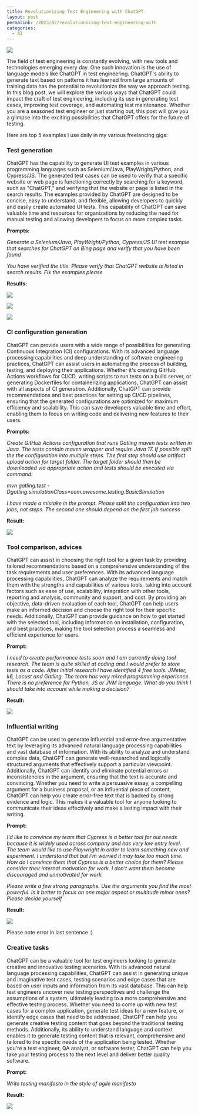 ```yaml
---
title: Revolutionizing Test Engineering with ChatGPT
layout: post
permalink: /2023/02/revolutionizing-test-engineering-with
categories:
  - AI
---
```


![](/images/blog/b9093e86-a249-44ed-88bb-b9a578fd5ac0_nEcoIDXz_400x400.jpg.webp)

The field of test engineering is constantly evolving, with new tools and technologies emerging every day. One such
innovation is the use of language models like ChatGPT in test engineering. ChatGPT's ability to generate text based on
patterns it has learned from large amounts of training data has the potential to revolutionize the way we approach
testing. In this blog post, we will explore the various ways that ChatGPT could impact the craft of test engineering,
including its use in generating test cases, improving test coverage, and automating test maintenance. Whether you are a
seasoned test engineer or just starting out, this post will give you a glimpse into the exciting possibilities that
ChatGPT offers for the future of testing.

Here are top 5 examples I use daily in my various freelancing gigs:

### Test generation

ChatGPT has the capability to generate UI test examples in various programming languages such as Selenium/Java,
PlayWright/Python, and Cypress/JS. The generated test cases can be used to verify that a specific website or web page is
functioning correctly by searching for a keyword, such as "ChatGPT," and verifying that the website or page is listed in
the search results. The examples provided by ChatGPT are designed to be concise, easy to understand, and flexible,
allowing developers to quickly and easily create automated UI tests. This capability of ChatGPT can save valuable time
and resources for organizations by reducing the need for manual testing and allowing developers to focus on more complex
tasks.

**Prompts:**

_Generate a Selenium/Java, PlayWright/Python, Cypress/JS UI test example that searches for ChatGPT on Bing page and
verify that you have been found_

_You have verified the title. Please verify that ChatGPT website is listed in search results. Fix the examples please_

**Results:**

![](/images/blog/Screenshot%202023-02-07%20at%2015.01.50.png)

![](/images/blog/Screenshot%202023-02-07%20at%2015.02.09.png)

![](/images/blog/Screenshot%202023-02-07%20at%2015.02.16.png)

### CI configuration generation

ChatGPT can provide users with a wide range of possibilities for generating Continuous Integration (CI) configurations.
With its advanced language processing capabilities and deep understanding of software engineering practices, ChatGPT can
assist users in automating the process of building, testing, and deploying their applications. Whether it's creating
GitHub Actions workflows for CI/CD, writing scripts to run tests on a build server, or generating Dockerfiles for
containerizing applications, ChatGPT can assist with all aspects of CI generation. Additionally, ChatGPT can provide
recommendations and best practices for setting up CI/CD pipelines, ensuring that the generated configurations are
optimized for maximum efficiency and scalability. This can save developers valuable time and effort, enabling them to
focus on writing code and delivering new features to their users.

**Prompts:**

_Create GitHub Actions configuration that runs Gatling maven tests written in Java. The tests contain maven wrapper and
require Java 17. If possible split the the configuration into multiple steps. The first step should use artifact upload
action for target folder. The target folder should then be downloaded via appropriate action and tests should be
executed via command:_

_mvn gatling:test -Dgatling.simulationClass=com.awesome.testing.BasicSimulation_

_I have made a mistake in the prompt. Please split the configuration into two jobs, not steps. The second one should
depend on the first job success_

**Result:**

![](/images/blog/Screenshot%202023-02-07%20at%2015.14.58.png)

### Tool comparison, advices

ChatGPT can assist in choosing the right tool for a given task by providing tailored recommendations based on a
comprehensive understanding of the task requirements and user preferences. With its advanced language processing
capabilities, ChatGPT can analyze the requirements and match them with the strengths and capabilities of various tools,
taking into account factors such as ease of use, scalability, integration with other tools, reporting and analysis,
community and support, and cost. By providing an objective, data-driven evaluation of each tool, ChatGPT can help users
make an informed decision and choose the right tool for their specific needs. Additionally, ChatGPT can provide guidance
on how to get started with the selected tool, including information on installation, configuration, and best practices,
making the tool selection process a seamless and efficient experience for users.

**Prompt:**

_I need to create performance tests soon and I am currently doing tool research. The team is quite skilled at coding and
I would prefer to store tests as a code. After initial research I have identified 4 free tools: JMeter, k6, Locust and
Gatling. The team has very mixed programming experience. There is no preference for Python, JS or JVM language. What do
you think I should take into account while making a decision?_

**Result:**

![](/images/blog/Screenshot%202023-02-07%20at%2015.23.16.png)

### Influential writing

ChatGPT can be used to generate influential and error-free argumentative text by leveraging its advanced natural
language processing capabilities and vast database of information. With its ability to analyze and understand complex
data, ChatGPT can generate well-researched and logically structured arguments that effectively support a particular
viewpoint. Additionally, ChatGPT can identify and eliminate potential errors or inconsistencies in the argument,
ensuring that the text is accurate and convincing. Whether you need to write a persuasive essay, a compelling argument
for a business proposal, or an influential piece of content, ChatGPT can help you create error-free text that is backed
by strong evidence and logic. This makes it a valuable tool for anyone looking to communicate their ideas effectively
and make a lasting impact with their writing.

**Prompt:**

_I'd like to convince my team that Cypress is a better tool for out needs because it is widely used across company and
has very low entry level. The team would like to use Playwright in order to learn something new and experiment. I
understand that but I'm worried it may take too much time. How do I convince them that Cypress is a better choice for
them? Please consider their internal motivation for work. I don't want them become discouraged and unmotivated for
work._

_Please write a few strong paragraphs. Use the arguments you find the most powerful. Is it better to focus on one major
aspect or multitude minor ones? Please decide yourself_

**Result:**

![](/images/blog/Screenshot%202023-02-07%20at%2015.32.55.png)

Please note error in last sentence :)

### Creative tasks

ChatGPT can be a valuable tool for test engineers looking to generate creative and innovative testing scenarios. With
its advanced natural language processing capabilities, ChatGPT can assist in generating unique and imaginative test
cases, testing scenarios and edge cases that are based on user inputs and information from its vast database. This can
help test engineers uncover new testing perspectives and challenge the assumptions of a system, ultimately leading to a
more comprehensive and effective testing process. Whether you need to come up with new test cases for a complex
application, generate test ideas for a new feature, or identify edge cases that need to be addressed, ChatGPT can help
you generate creative testing content that goes beyond the traditional testing methods. Additionally, its ability to
understand language and context enables it to generate testing content that is relevant, comprehensive and tailored to
the specific needs of the application being tested. Whether you're a test engineer, QA analyst, or software tester,
ChatGPT can help you take your testing process to the next level and deliver better quality software.

**Prompt:**

_Write testing manifesto in the style of agile manifesto_

**Result:**

![](/images/blog/Screenshot%202023-02-07%20at%2015.38.11.png)
